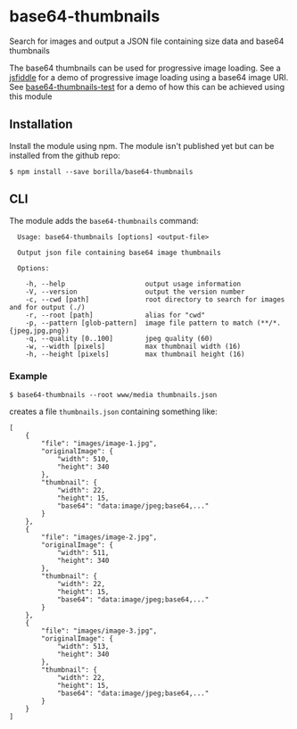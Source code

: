 # base64-thumbnails

Search for images and output a JSON file containing size data and base64 thumbnails

The base64 thumbnails can be used for progressive image loading. See a [jsfiddle](https://jsfiddle.net/borilla/pacf4kva/) for a demo of progressive image loading using a base64 image URI. See [base64-thumbnails-test](https://github.com/borilla/base64-thumbnails-test) for a demo of how this can be achieved using this module

## Installation

Install the module using npm. The module isn't published yet but can be installed from the github repo:
```shell
$ npm install --save borilla/base64-thumbnails
```

## CLI

The module adds the `base64-thumbnails` command:
```
  Usage: base64-thumbnails [options] <output-file>

  Output json file containing base64 image thumbnails

  Options:

    -h, --help                    output usage information
    -V, --version                 output the version number
    -c, --cwd [path]              root directory to search for images and for output (./)
    -r, --root [path]             alias for "cwd"
    -p, --pattern [glob-pattern]  image file pattern to match (**/*.{jpeg,jpg,png})
    -q, --quality [0..100]        jpeg quality (60)
    -w, --width [pixels]          max thumbnail width (16)
    -h, --height [pixels]         max thumbnail height (16)
```

### Example

```
$ base64-thumbnails --root www/media thumbnails.json
```
creates a file `thumbnails.json` containing something like:
```
[
    {
        "file": "images/image-1.jpg",
        "originalImage": {
            "width": 510,
            "height": 340
        },
        "thumbnail": {
            "width": 22,
            "height": 15,
            "base64": "data:image/jpeg;base64,..."
        }
    },
    {
        "file": "images/image-2.jpg",
        "originalImage": {
            "width": 511,
            "height": 340
        },
        "thumbnail": {
            "width": 22,
            "height": 15,
            "base64": "data:image/jpeg;base64,..."
        }
    },
    {
        "file": "images/image-3.jpg",
        "originalImage": {
            "width": 513,
            "height": 340
        },
        "thumbnail": {
            "width": 22,
            "height": 15,
            "base64": "data:image/jpeg;base64,..."
        }
    }
]
```
